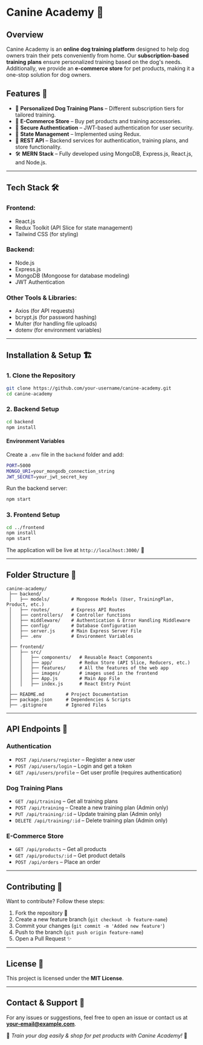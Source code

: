 # Canine Academy 🐶

## Overview
Canine Academy is an **online dog training platform** designed to help dog owners train their pets conveniently from home. Our **subscription-based training plans** ensure personalized training based on the dog's needs. Additionally, we provide an **e-commerce store** for pet products, making it a one-stop solution for dog owners.

## Features 🚀
- 📌 **Personalized Dog Training Plans** – Different subscription tiers for tailored training.
- 🛒 **E-Commerce Store** – Buy pet products and training accessories.
- 🔐 **Secure Authentication** – JWT-based authentication for user security.
- 🔄 **State Management** – Implemented using Redux.
- 📡 **REST API** – Backend services for authentication, training plans, and store functionality.
- 🛠 **MERN Stack** – Fully developed using MongoDB, Express.js, React.js, and Node.js.

---

## Tech Stack 🛠️
### **Frontend:**
- React.js
- Redux Toolkit (API Slice for state management)
- Tailwind CSS (for styling)

### **Backend:**
- Node.js
- Express.js
- MongoDB (Mongoose for database modeling)
- JWT Authentication

### **Other Tools & Libraries:**
- Axios (for API requests)
- bcrypt.js (for password hashing)
- Multer (for handling file uploads)
- dotenv (for environment variables)

---

## Installation & Setup 🏗️
### **1. Clone the Repository**
```sh
git clone https://github.com/your-username/canine-academy.git
cd canine-academy
```

### **2. Backend Setup**
```sh
cd backend
npm install
```
#### **Environment Variables**
Create a `.env` file in the `backend` folder and add:
```sh
PORT=5000
MONGO_URI=your_mongodb_connection_string
JWT_SECRET=your_jwt_secret_key
```
Run the backend server:
```sh
npm start
```

### **3. Frontend Setup**
```sh
cd ../frontend
npm install
npm start
```

The application will be live at `http://localhost:3000/` 🚀

---

## Folder Structure 📂
```
canine-academy/
 ├── backend/
 │   ├── models/        # Mongoose Models (User, TrainingPlan, Product, etc.)
 │   ├── routes/        # Express API Routes
 │   ├── controllers/   # Controller functions
 │   ├── middleware/    # Authentication & Error Handling Middleware
 │   ├── config/        # Database Configuration
 │   ├── server.js      # Main Express Server File
 │   ├── .env           # Environment Variables
 │
 ├── frontend/
 │   ├── src/
 │   │   ├── components/   # Reusable React Components
 │   │   ├── app/          # Redux Store (API Slice, Reducers, etc.)
 │   │   ├── features/     # All the features of the web app
 │   │   ├── images/       # images used in the frontend
 │   │   ├── App.js        # Main App File
 │   │   ├── index.js      # React Entry Point
 │
 ├── README.md        # Project Documentation
 ├── package.json     # Dependencies & Scripts
 ├── .gitignore       # Ignored Files
```

---

## API Endpoints 📡
### **Authentication**
- `POST /api/users/register` – Register a new user
- `POST /api/users/login` – Login and get a token
- `GET /api/users/profile` – Get user profile (requires authentication)

### **Dog Training Plans**
- `GET /api/training` – Get all training plans
- `POST /api/training` – Create a new training plan (Admin only)
- `PUT /api/training/:id` – Update training plan (Admin only)
- `DELETE /api/training/:id` – Delete training plan (Admin only)

### **E-Commerce Store**
- `GET /api/products` – Get all products
- `GET /api/products/:id` – Get product details
- `POST /api/orders` – Place an order

---

## Contributing 🤝
Want to contribute? Follow these steps:
1. Fork the repository 📌
2. Create a new feature branch (`git checkout -b feature-name`)
3. Commit your changes (`git commit -m 'Added new feature'`)
4. Push to the branch (`git push origin feature-name`)
5. Open a Pull Request ✨

---

## License 📜
This project is licensed under the **MIT License**.

---

## Contact & Support 📧
For any issues or suggestions, feel free to open an issue or contact us at **your-email@example.com**.

📢 *Train your dog easily & shop for pet products with Canine Academy!* 🐾
